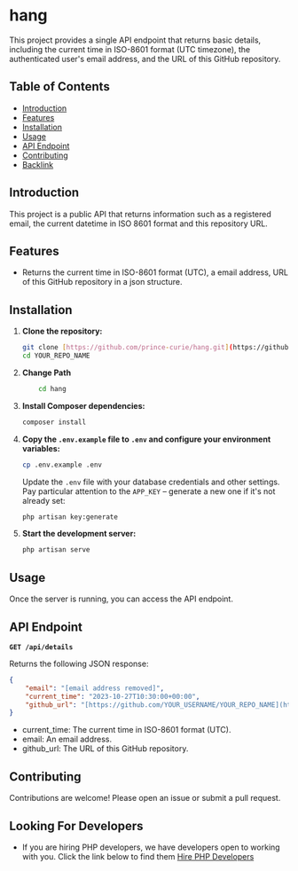 # hang

This project provides a single API endpoint that returns basic details, including the current time in ISO-8601 format (UTC timezone), the authenticated user's email address, and the URL of this GitHub repository.

## Table of Contents

- [Introduction](#introduction)
- [Features](#features)
- [Installation](#installation)
- [Usage](#usage)
- [API Endpoint](#api-endpoint)
- [Contributing](#contributing)
- [Backlink](#backlink)

## Introduction

This project is a public API that returns information such as a registered email, the current datetime in ISO 8601 format and this repository URL.

## Features

- Returns the current time in ISO-8601 format (UTC), a email address, URL of this GitHub repository in a json structure.

## Installation

1.  **Clone the repository:**

    ```bash
    git clone [https://github.com/prince-curie/hang.git](https://github.com/prince-curie/hang.git)
    cd YOUR_REPO_NAME
    ```

2. **Change Path**
    ```bash
        cd hang
    ```

3.  **Install Composer dependencies:**

    ```bash
    composer install
    ```

4.  **Copy the `.env.example` file to `.env` and configure your environment variables:**

    ```bash
    cp .env.example .env
    ```

    Update the `.env` file with your database credentials and other settings.  Pay particular attention to the `APP_KEY` – generate a new one if it's not already set:

    ```bash
    php artisan key:generate
    ```

5.  **Start the development server:**

    ```bash
    php artisan serve
    ```

## Usage

Once the server is running, you can access the API endpoint.

## API Endpoint

**`GET /api/details`**

Returns the following JSON response:

```json
{
    "email": "[email address removed]",
    "current_time": "2023-10-27T10:30:00+00:00",
    "github_url": "[https://github.com/YOUR_USERNAME/YOUR_REPO_NAME](https://github.com/YOUR_USERNAME/YOUR_REPO_NAME)"
}
```

- current_time: The current time in ISO-8601 format (UTC).
- email: An email address.
- github_url: The URL of this GitHub repository.

## Contributing
Contributions are welcome! Please open an issue or submit a pull request.

## Looking For Developers
- If you are hiring PHP developers, we have developers open to working with you. Click the link below to find them
[Hire PHP Developers](https://hng.tech/hire/php-developers)